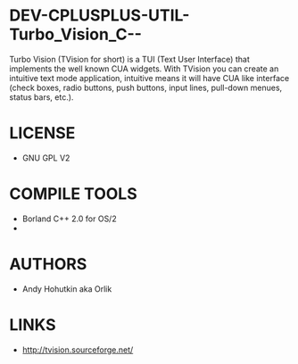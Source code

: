 DEV-CPLUSPLUS-UTIL-Turbo_Vision_C--
===================================

Turbo Vision (TVision for short) is a TUI (Text User Interface) that implements the well known CUA widgets. With TVision you can create an intuitive text mode application, intuitive means it will have CUA like interface (check boxes, radio buttons, push buttons, input lines, pull-down menues, status bars, etc.).


LICENSE
===============
* GNU GPL V2

COMPILE TOOLS
===============
*  Borland C++ 2.0 for OS/2
*  

AUTHORS
===============
* Andy Hohutkin aka Orlik

LINKS
===============
* http://tvision.sourceforge.net/
